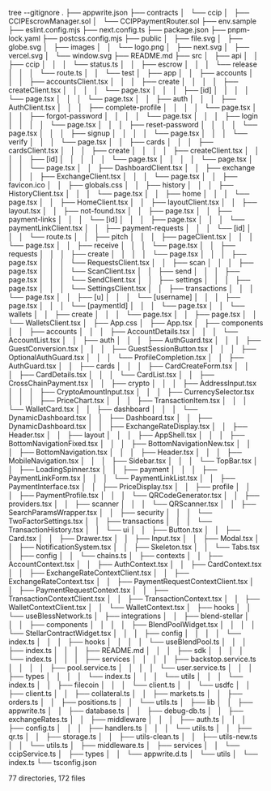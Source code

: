 tree --gitignore
.
├── appwrite.json
├── contracts
│   └── ccip
│       ├── CCIPEscrowManager.sol
│       └── CCIPPaymentRouter.sol
├── env.sample
├── eslint.config.mjs
├── next.config.ts
├── package.json
├── pnpm-lock.yaml
├── postcss.config.mjs
├── public
│   ├── file.svg
│   ├── globe.svg
│   ├── images
│   │   └── logo.png
│   ├── next.svg
│   ├── vercel.svg
│   └── window.svg
├── README.md
├── src
│   ├── api
│   │   ├── ccip
│   │   │   └── status.ts
│   │   ├── escrow
│   │   │   └── release
│   │   │       └── route.ts
│   │   └── test
│   ├── app
│   │   ├── accounts
│   │   │   ├── accountsClient.tsx
│   │   │   ├── create
│   │   │   │   ├── createClient.tsx
│   │   │   │   └── page.tsx
│   │   │   ├── [id]
│   │   │   │   └── page.tsx
│   │   │   └── page.tsx
│   │   ├── auth
│   │   │   ├── AuthClient.tsx
│   │   │   ├── complete-profile
│   │   │   │   └── page.tsx
│   │   │   ├── forgot-password
│   │   │   │   └── page.tsx
│   │   │   ├── login
│   │   │   │   └── page.tsx
│   │   │   ├── reset-password
│   │   │   │   └── page.tsx
│   │   │   ├── signup
│   │   │   │   └── page.tsx
│   │   │   └── verify
│   │   │       └── page.tsx
│   │   ├── cards
│   │   │   ├── cardsClient.tsx
│   │   │   ├── create
│   │   │   │   ├── createClient.tsx
│   │   │   │   ├── [id]
│   │   │   │   │   └── page.tsx
│   │   │   │   └── page.tsx
│   │   │   └── page.tsx
│   │   ├── DashboardClient.tsx
│   │   ├── exchange
│   │   │   ├── ExchangeClient.tsx
│   │   │   └── page.tsx
│   │   ├── favicon.ico
│   │   ├── globals.css
│   │   ├── history
│   │   │   ├── HistoryClient.tsx
│   │   │   └── page.tsx
│   │   ├── home
│   │   │   └── page.tsx
│   │   ├── HomeClient.tsx
│   │   ├── layoutClient.tsx
│   │   ├── layout.tsx
│   │   ├── not-found.tsx
│   │   ├── page.tsx
│   │   ├── payment-links
│   │   │   └── [id]
│   │   │       ├── page.tsx
│   │   │       └── paymentLinkClient.tsx
│   │   ├── payment-requests
│   │   │   └── [id]
│   │   │       └── route.ts
│   │   ├── pitch
│   │   │   ├── pageClient.tsx
│   │   │   └── page.tsx
│   │   ├── receive
│   │   │   └── page.tsx
│   │   ├── requests
│   │   │   ├── create
│   │   │   │   └── page.tsx
│   │   │   ├── page.tsx
│   │   │   └── RequestsClient.tsx
│   │   ├── scan
│   │   │   ├── page.tsx
│   │   │   └── ScanClient.tsx
│   │   ├── send
│   │   │   ├── page.tsx
│   │   │   └── SendClient.tsx
│   │   ├── settings
│   │   │   ├── page.tsx
│   │   │   └── SettingsClient.tsx
│   │   ├── transactions
│   │   │   └── page.tsx
│   │   ├── [u]
│   │   │   └── [username]
│   │   │       ├── page.tsx
│   │   │       └── [paymentId]
│   │   │           └── page.tsx
│   │   └── wallets
│   │       ├── create
│   │       │   └── page.tsx
│   │       ├── page.tsx
│   │       └── WalletsClient.tsx
│   ├── App.css
│   ├── App.tsx
│   ├── components
│   │   ├── accounts
│   │   │   ├── AccountDetails.tsx
│   │   │   └── AccountList.tsx
│   │   ├── auth
│   │   │   ├── AuthGuard.tsx
│   │   │   ├── GuestConversion.tsx
│   │   │   ├── GuestSessionButton.tsx
│   │   │   ├── OptionalAuthGuard.tsx
│   │   │   └── ProfileCompletion.tsx
│   │   ├── AuthGuard.tsx
│   │   ├── cards
│   │   │   ├── CardCreateForm.tsx
│   │   │   ├── CardDetails.tsx
│   │   │   └── CardList.tsx
│   │   ├── CrossChainPayment.tsx
│   │   ├── crypto
│   │   │   ├── AddressInput.tsx
│   │   │   ├── CryptoAmountInput.tsx
│   │   │   ├── CurrencySelector.tsx
│   │   │   ├── PriceChart.tsx
│   │   │   ├── TransactionItem.tsx
│   │   │   └── WalletCard.tsx
│   │   ├── dashboard
│   │   │   └── DynamicDashboard.tsx
│   │   ├── Dashboard.tsx
│   │   ├── DynamicDashboard.tsx
│   │   ├── ExchangeRateDisplay.tsx
│   │   ├── Header.tsx
│   │   ├── layout
│   │   │   ├── AppShell.tsx
│   │   │   ├── BottomNavigationFixed.tsx
│   │   │   ├── BottomNavigationNew.tsx
│   │   │   ├── BottomNavigation.tsx
│   │   │   ├── Header.tsx
│   │   │   ├── MobileNavigation.tsx
│   │   │   ├── Sidebar.tsx
│   │   │   └── TopBar.tsx
│   │   ├── LoadingSpinner.tsx
│   │   ├── payment
│   │   │   ├── PaymentLinkForm.tsx
│   │   │   └── PaymentLinkList.tsx
│   │   ├── PaymentInterface.tsx
│   │   ├── PriceDisplay.tsx
│   │   ├── profile
│   │   │   ├── PaymentProfile.tsx
│   │   │   └── QRCodeGenerator.tsx
│   │   ├── providers.tsx
│   │   ├── scanner
│   │   │   └── QRScanner.tsx
│   │   ├── SearchParamsWrapper.tsx
│   │   ├── security
│   │   │   └── TwoFactorSettings.tsx
│   │   ├── transactions
│   │   │   └── TransactionHistory.tsx
│   │   └── ui
│   │       ├── Button.tsx
│   │       ├── Card.tsx
│   │       ├── Drawer.tsx
│   │       ├── Input.tsx
│   │       ├── Modal.tsx
│   │       ├── NotificationSystem.tsx
│   │       ├── Skeleton.tsx
│   │       └── Tabs.tsx
│   ├── config
│   │   └── chains.ts
│   ├── contexts
│   │   ├── AccountContext.tsx
│   │   ├── AuthContext.tsx
│   │   ├── CardContext.tsx
│   │   ├── ExchangeRateContextClient.tsx
│   │   ├── ExchangeRateContext.tsx
│   │   ├── PaymentRequestContextClient.tsx
│   │   ├── PaymentRequestContext.tsx
│   │   ├── TransactionContextClient.tsx
│   │   ├── TransactionContext.tsx
│   │   ├── WalletContextClient.tsx
│   │   └── WalletContext.tsx
│   ├── hooks
│   │   └── useBlessNetwork.ts
│   ├── integrations
│   │   ├── blend-stellar
│   │   │   ├── components
│   │   │   │   ├── BlendPoolWidget.tsx
│   │   │   │   └── StellarContractWidget.tsx
│   │   │   ├── config
│   │   │   │   └── index.ts
│   │   │   ├── hooks
│   │   │   │   └── useBlendPool.ts
│   │   │   ├── index.ts
│   │   │   ├── README.md
│   │   │   ├── sdk
│   │   │   │   └── index.ts
│   │   │   ├── services
│   │   │   │   ├── backstop.service.ts
│   │   │   │   ├── pool.service.ts
│   │   │   │   └── user.service.ts
│   │   │   ├── types
│   │   │   │   └── index.ts
│   │   │   └── utils
│   │   │       └── index.ts
│   │   ├── filecoin
│   │   │   └── client.ts
│   │   └── usdfc
│   │       ├── client.ts
│   │       ├── collateral.ts
│   │       ├── markets.ts
│   │       ├── orders.ts
│   │       ├── positions.ts
│   │       └── utils.ts
│   ├── lib
│   │   ├── appwrite.ts
│   │   ├── database.ts
│   │   ├── debug-db.ts
│   │   ├── exchangeRates.ts
│   │   ├── middleware
│   │   │   ├── auth.ts
│   │   │   ├── config.ts
│   │   │   ├── handlers.ts
│   │   │   └── utils.ts
│   │   ├── qr.ts
│   │   ├── storage.ts
│   │   ├── utils-clean.ts
│   │   ├── utils-new.ts
│   │   └── utils.ts
│   ├── middleware.ts
│   ├── services
│   │   └── ccipService.ts
│   ├── types
│   │   └── appwrite.d.ts
│   └── utils
│       └── index.ts
└── tsconfig.json

77 directories, 172 files
